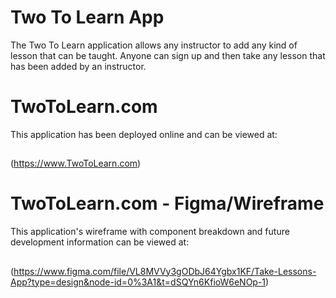 # Two To Learn App

The Two To Learn application allows any instructor to add any kind of lesson that can be taught. Anyone can sign up and then take any lesson that has been added by an instructor.

# TwoToLearn.com

This application has been deployed online and can be viewed at:

## 

(https://www.TwoToLearn.com) 

# TwoToLearn.com - Figma/Wireframe

This application's wireframe with component breakdown and future development information can be viewed at:

## 

(https://www.figma.com/file/VL8MVVy3gODbJ64Ygbx1KF/Take-Lessons-App?type=design&node-id=0%3A1&t=dSQYn6KfioW6eNOp-1) 
